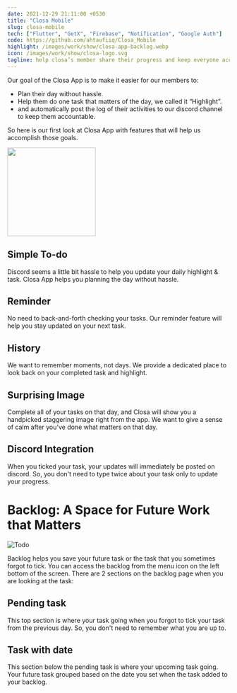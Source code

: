 ```yaml
---
date: 2021-12-29 21:11:00 +0530
title: "Closa Mobile"
slug: closa-mobile
tech: ["Flutter", "GetX", "Firebase", "Notification", "Google Auth"]
code: https://github.com/ahtaufiiq/Closa_Mobile
highlight: /images/work/show/closa-app-backlog.webp
icon: /images/work/show/closa-logo.svg
tagline: help closa’s member share their progress and keep everyone accountable to work towards their goals
---
```


Our goal of the Closa App is to make it easier for our members to:

- Plan their day without hassle.
- Help them do one task that matters of the day, we called it “Highlight”.
- and automatically post the log of their activities to our discord channel to keep them accountable.

So here is our first look at Closa App with features that will help us accomplish those goals.

<img src="/images/work/show/todo.gif" width=200px>

## Simple To-do

Discord seems a little bit hassle to help you update your daily highlight & task. Closa App helps you planning the day without hassle.

## Reminder

No need to back-and-forth checking your tasks. Our reminder feature will help you stay updated on your next task.

## History

We want to remember moments, not days. We provide a dedicated place to look back on your completed task and highlight.

## Surprising Image

Complete all of your tasks on that day, and Closa will show you a handpicked staggering image right from the app. We want to give a sense of calm after you've done what matters on that day.

## Discord Integration

When you ticked your task, your updates will immediately be posted on discord. So, you don't need to type twice about your task only to update your progress.

# Backlog: A Space for Future Work that Matters

![Todo](/images/work/show/closa-app-backlog.webp)

Backlog helps you save your future task or the task that you sometimes forgot to tick. You can access the backlog from the menu icon on the left bottom of the screen. There are 2 sections on the backlog page when you are looking at the task:

## Pending task

This top section is where your task going when you forgot to tick your task from the previous day. So, you don't need to remember what you are up to.

## Task with date

This section below the pending task is where your upcoming task going. Your future task grouped based on the date you set when the task added to your backlog.
